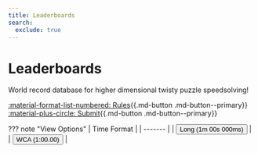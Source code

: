 ```yaml
---
title: Leaderboards
search:
  exclude: true
---
```


<meta property="og:type" content="website">
<meta property="og:title" content="Leaderboards" />
<meta property="og:description" content="World record database for higher dimensional twisty puzzle speedsolving" />
<meta property="og:url" content="https://hypercubing.xyz/" />
<meta property="og:image" content="https://assets.hypercubing.xyz/img/virt/mc4d_3x3x3x3.png" />

<script src="/javascripts/leaderboards.js"></script>

# Leaderboards




World record database for higher dimensional twisty puzzle speedsolving!


[:material-format-list-numbered: Rules](https://hypercubing.xyz/leaderboards/rules/){{.md-button .md-button--primary}}
[:material-plus-circle: Submit](https://forms.gle/Y7Vpi3pb8989Ay8W8){{.md-button .md-button--primary}}

??? note "View Options"
    | Time Format |
    | -------     |
    | <input type="button" id="long-time-format" class="md-button md-button--primary" value="Long (1m 00s 000ms)" onclick="LongTime()"/> |
    | <input type="button" id="wca-time-format" class="md-button" value="WCA (1:00.00)" onclick="ShortTime()"/> |


